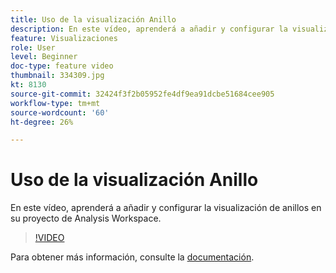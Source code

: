 ```yaml
---
title: Uso de la visualización Anillo
description: En este vídeo, aprenderá a añadir y configurar la visualización de anillos en su proyecto de Analysis Workspace.
feature: Visualizaciones
role: User
level: Beginner
doc-type: feature video
thumbnail: 334309.jpg
kt: 8130
source-git-commit: 32424f3f2b05952fe4df9ea91dcbe51684cee905
workflow-type: tm+mt
source-wordcount: '60'
ht-degree: 26%

---
```



# Uso de la visualización Anillo

En este vídeo, aprenderá a añadir y configurar la visualización de anillos en su proyecto de Analysis Workspace.

>[!VIDEO](https://video.tv.adobe.com/v/334309/?quality=12&learn=on)

Para obtener más información, consulte la [documentación](https://experienceleague.adobe.com/docs/analytics/analyze/analysis-workspace/visualizations/donut.html?lang=en).
